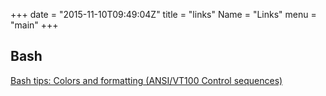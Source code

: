 +++
date = "2015-11-10T09:49:04Z"
title = "links"
Name = "Links"
menu = "main"
+++

## Bash

[Bash tips: Colors and formatting (ANSI/VT100 Control sequences)](http://misc.flogisoft.com/bash/tip_colors_and_formatting)